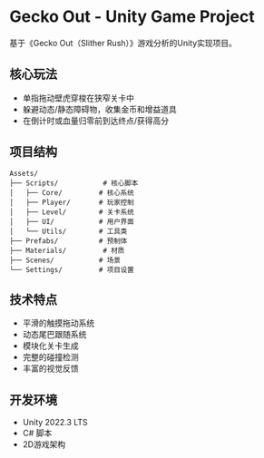 # Gecko Out - Unity Game Project

基于《Gecko Out（Slither Rush）》游戏分析的Unity实现项目。

## 核心玩法
- 单指拖动壁虎穿梭在狭窄关卡中
- 躲避动态/静态障碍物，收集金币和增益道具
- 在倒计时或血量归零前到达终点/获得高分

## 项目结构
```
Assets/
├── Scripts/           # 核心脚本
│   ├── Core/         # 核心系统
│   ├── Player/       # 玩家控制
│   ├── Level/        # 关卡系统
│   ├── UI/           # 用户界面
│   └── Utils/        # 工具类
├── Prefabs/          # 预制体
├── Materials/         # 材质
├── Scenes/           # 场景
└── Settings/         # 项目设置
```

## 技术特点
- 平滑的触摸拖动系统
- 动态尾巴跟随系统
- 模块化关卡生成
- 完整的碰撞检测
- 丰富的视觉反馈

## 开发环境
- Unity 2022.3 LTS
- C# 脚本
- 2D游戏架构